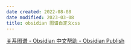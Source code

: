 ```yaml
---
date created: 2022-08-08
date modified: 2023-03-08
title: obsidian 图谱自定义css
---
```


[关系图谱 - Obsidian 中文帮助 - Obsidian Publish](https://publish.obsidian.md/help-zh/%E6%8F%92%E4%BB%B6/%E5%85%B3%E7%B3%BB%E5%9B%BE%E8%B0%B1)
